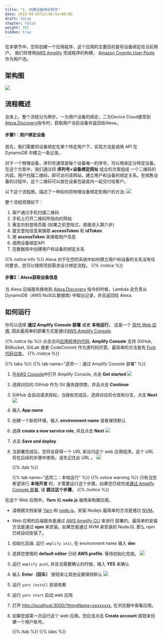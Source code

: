 ```yaml
---
title: "1. 创建设备绑定程序"
date: 2019-09-05T23:06:51+08:00
draft: false
chapter: false
weight: 201
hidden: true
---
```


在本章节中，您将创建一个应用程序，这个应用的主要目的是将设备绑定给当前用户。 我们将使用[AWS Amplify](https://aws-amplify.github.io/) 完成程序的构建，
[Amazon Cognito User Pools](https://docs.aws.amazon.com/cognito/latest/developerguide/cognito-user-identity-pools.html) 
作为用户池。

## 架构图
![](/images/smart-home/arch.jpg)

## 流程概述
总体上，整个流程分为两步。一为用户设备的绑定，二为Device Cloud接受到[Alexa.Discovery](https://developer.amazon.com/docs/device-apis/alexa-discovery.html)指令时，获取用户当前设备并返回给Alexa。

#### 步骤1：用户绑定设备
首先，我们需要将设备绑定在某个特定用户下，实现方法是调用 API 在 DynamoDB 中建立一条记录。

对于一个物理设备，序列号通常是每个设备唯一的序号，可以用来区分特定设备。在这个方案中，我们通过将 **序列号+设备绑定网址** 组合的方案组成
一个二维码的内容。用户扫描二维码，即可访问该网站，建立用户和设备的绑定关系。在销售设备的过程中，这个二维码可以放在设备包装盒内一起交付给客户。

以下这个流程图，描述了一种如何将物理设备绑定到用户的方法:
![](/images/smart-home/device-bind-flow.png)

整个流程梳理如下：   

1.  客户通过手机扫描二维码   
2.  手机上打开二维码所指向的网站    
3.  重定向到登陆页面 (如果之前登陆过，直接进入第六步)    
4.  提交登陆信息来换取 **accessToken** 和 **idToken**     
5.  用 **accessToken** 来换取用户信息    
6.  调用设备绑定API     
7.  在数据库中创建用户和设备的绑定关系     

{{% notice info %}}
Alexa 对于在您的系统中如何建立用户和设备的关系没有任何要求，您可以按照项目需求设计绑定流程。
{{% /notice %}}

#### 步骤2：Alexa获取设备信息
当 Alexa 后端服务接收到 [Alexa.Discovery](https://developer.amazon.com/docs/device-apis/alexa-discovery.html) 指令的时候，Lambda 会负责从 DynamoDB（AWS NoSQL数据库) 中取出记录，并且返回给 Alexa.

## 如何运行

你可以选择 **通过 Amplify Console 部署** 或者 **本地运行**。
这是一个 [现代 Web 应用](https://docs.aws.amazon.com/amplify/latest/userguide/welcome.html#what-are-modern-web-applications),
因此最简单的部署方式是通过[AWS Amplify Console](https://docs.aws.amazon.com/zh_cn/amplify/latest/userguide/welcome.html).

{{% notice tip %}}
点击访问[应用程序的代码](https://github.com/aws-samples/aws-alexa-workshop-smarthome-ui). **Amplify Console** 支持 GitHub, 
BitBucket, GitLab 或者 CodeCommit 作为源代码托管。最简单的方法是先 [Fork 代码仓库](https://help.github.com/en/articles/fork-a-repo#fork-an-example-repository)。
{{% /notice %}}

 {{% tabs %}}
   {{% tab name="选项一：通过 Amplify Console 部署" %}}

1. 在[AWS Console](https://console.aws.amazon.com/amplify/home?region=us-east-1#/)中打开 Amplify Console, 
点击 **Get started**
    ![](/images/smart-home/amplify-console-get-started.png)

1. 选择对应的 GitHub 作为 Git 服务提供商，并且点击 **Continue**

1. GitHub 会自动请求授权，当授权完成后，选择对应的仓库和分支，点击 **Next**
    ![](/images/smart-home/amplify-console-repo.png)

1. 输入 **App name**

1. 创建一个新的环境，输入 **environment name** 或者保持默认

1. 选择 **create a new service role**, 并且点击 **Next**
    ![](/images/smart-home/amplify-console-settings.png)

1. 点击 **Save and deploy**

1. 当部署完成后，您将会获得一个 URL 来访问这个 web 应用程序。这个 URL 将在后续的步骤中使用，请先记住此 URL 。
    ![](/images/smart-home/amplify-url.png)


   {{% /tab %}}

   {{% tab name="选项二：本地运行" %}}
{{% notice warning %}}
只有当您希望进行 **本地开发** 时，才需要运行这个步骤。如果您已经完成[通过 Amplify Console 部署](#通过-Amplify-Console-部署),
请 **跳过这个步骤**。
{{% /notice %}}

在这个 Web 应用中，**Yarn** 和 **node.js** 被用来构建应用。

- 请根据文档安装 [Yarn](https://yarnpkg.com/en/) 和 
[node.js](https://nodejs.org/en/)。安装 Nodejs 最简单的方法是通过 [NVM](https://github.com/nvm-sh/nvm)。

- Web 应用的后端服务是通过 [AWS Amplify CLI](https://github.com/aws-amplify/amplify-cli#install-the-cli) 来进行
部署的。最简单的安装方法是通过 **npm** 来安装。如果您是通过 NVM 来安装的 NodeJS, 那么 npm 已经自动安装了。

1. 初始化后端. 运行 `amplify init`, 在 environment name 输入 **dev**
1. 选择您使用的 **default editor** 已经 **AWS profile**. 等待初始化完成。
    ![](/images/smart-home/amplify-init.png)
1. 运行 `amplify push`, 并且当需要确认的时候，输入 **YES** 来确认
1. 输入 **Enter（回车）** 按钮来让其他设置保持默认
    ![](/images/smart-home/amplify-push.png)
1. 运行 `yarn install` 安装依赖
1. 运行 `yarn start` 启动 web 应用
1. 打开 [http://localhost:3000/?thingName=xxxxxxxx](http://localhost:3000/?thingName=xxxxxxxx), 在浏览器中查看应用。
1. 如果您是第一次运行这个 web 应用。您应该点击 **Create account** 按钮来创建一个用户账号。


   {{% /tab %}}
 {{% tabs %}}


